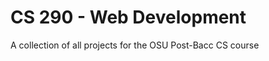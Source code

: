 CS 290 - Web Development
========================

A collection of all projects for the OSU Post-Bacc CS course
